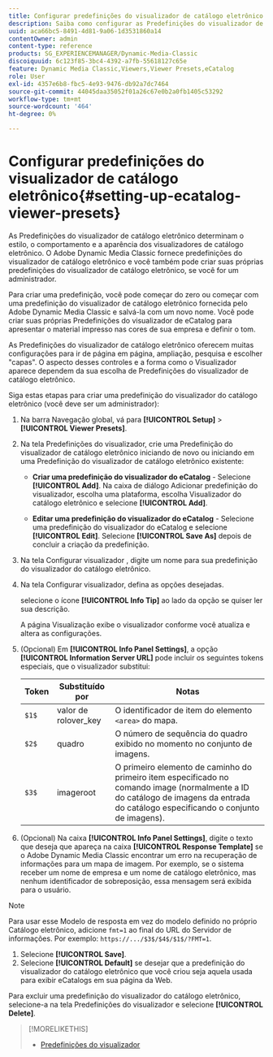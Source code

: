 ```yaml
---
title: Configurar predefinições do visualizador de catálogo eletrônico
description: Saiba como configurar as Predefinições do visualizador de catálogo eletrônico no Adobe Dynamic Media Classic.
uuid: aca66bc5-8491-4d81-9a06-1d3531860a14
contentOwner: admin
content-type: reference
products: SG_EXPERIENCEMANAGER/Dynamic-Media-Classic
discoiquuid: 6c123f85-3bc4-4392-a7fb-55618127c65e
feature: Dynamic Media Classic,Viewers,Viewer Presets,eCatalog
role: User
exl-id: 4357e6b8-fbc5-4e93-9476-db92a7dc7464
source-git-commit: 44045daa35052f01a26c67e0b2a0fb1405c53292
workflow-type: tm+mt
source-wordcount: '464'
ht-degree: 0%

---
```


# Configurar predefinições do visualizador de catálogo eletrônico{#setting-up-ecatalog-viewer-presets}

As Predefinições do visualizador de catálogo eletrônico determinam o estilo, o comportamento e a aparência dos visualizadores de catálogo eletrônico. O Adobe Dynamic Media Classic fornece predefinições do visualizador de catálogo eletrônico e você também pode criar suas próprias predefinições do visualizador de catálogo eletrônico, se você for um administrador.

Para criar uma predefinição, você pode começar do zero ou começar com uma predefinição do visualizador de catálogo eletrônico fornecida pelo Adobe Dynamic Media Classic e salvá-la com um novo nome. Você pode criar suas próprias Predefinições do visualizador de eCatalog para apresentar o material impresso nas cores de sua empresa e definir o tom.

As Predefinições do visualizador de catálogo eletrônico oferecem muitas configurações para ir de página em página, ampliação, pesquisa e escolher &quot;capas&quot;. O aspecto desses controles e a forma como o Visualizador aparece dependem da sua escolha de Predefinições do visualizador de catálogo eletrônico.

Siga estas etapas para criar uma predefinição do visualizador do catálogo eletrônico (você deve ser um administrador):

1. Na barra Navegação global, vá para **[!UICONTROL Setup]** > **[!UICONTROL Viewer Presets]**.
1. Na tela Predefinições do visualizador, crie uma Predefinição do visualizador de catálogo eletrônico iniciando de novo ou iniciando em uma Predefinição do visualizador de catálogo eletrônico existente:

   * **Criar uma predefinição do visualizador do eCatalog**  - Selecione  **[!UICONTROL Add]**. Na caixa de diálogo Adicionar predefinição do visualizador, escolha uma plataforma, escolha Visualizador do catálogo eletrônico e selecione **[!UICONTROL Add]**.

   * **Editar uma predefinição do visualizador do eCatalog**  - Selecione uma predefinição do visualizador do eCatalog e selecione  **[!UICONTROL Edit]**. Selecione **[!UICONTROL Save As]** depois de concluir a criação da predefinição.

1. Na tela Configurar visualizador , digite um nome para sua predefinição do visualizador do catálogo eletrônico.
1. Na tela Configurar visualizador, defina as opções desejadas.

   selecione o ícone **[!UICONTROL Info Tip]** ao lado da opção se quiser ler sua descrição.

   A página Visualização exibe o visualizador conforme você atualiza e altera as configurações.

1. (Opcional) Em **[!UICONTROL Info Panel Settings]**, a opção **[!UICONTROL Information Server URL]** pode incluir os seguintes tokens especiais, que o visualizador substitui:

   | Token | Substituído por | Notas |
   | --- | --- | --- |
   | `$1$` | valor de rolover_key | O identificador de item do elemento `<area>` do mapa. |
   | `$2$` | quadro | O número de sequência do quadro exibido no momento no conjunto de imagens. |
   | `$3$` | imageroot | O primeiro elemento de caminho do primeiro item especificado no comando image (normalmente a ID do catálogo de imagens da entrada do catálogo especificando o conjunto de imagens). |

1. (Opcional) Na caixa **[!UICONTROL Info Panel Settings]**, digite o texto que deseja que apareça na caixa **[!UICONTROL Response Template]** se o Adobe Dynamic Media Classic encontrar um erro na recuperação de informações para um mapa de imagem. Por exemplo, se o sistema receber um nome de empresa e um nome de catálogo eletrônico, mas nenhum identificador de sobreposição, essa mensagem será exibida para o usuário.

>[!NOTE]
>
>Para usar esse Modelo de resposta em vez do modelo definido no próprio Catálogo eletrônico, adicione `fmt=1` ao final do URL do Servidor de informações. Por exemplo: `https://.../$3$/$4$/$1$/?FMT=1`.

1. Selecione **[!UICONTROL Save]**.
1. Selecione **[!UICONTROL Default]** se desejar que a predefinição do visualizador do catálogo eletrônico que você criou seja aquela usada para exibir eCatalogs em sua página da Web.

Para excluir uma predefinição do visualizador do catálogo eletrônico, selecione-a na tela Predefinições do visualizador e selecione **[!UICONTROL Delete]**.

>[!MORELIKETHIS]
>
>* [Predefinições do visualizador](application-setup.md#viewer_presets)

